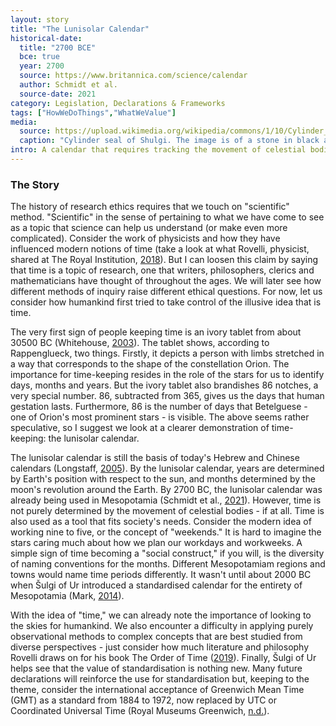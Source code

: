 ```yaml
---
layout: story
title: "The Lunisolar Calendar"
historical-date:
  title: "2700 BCE"
  bce: true
  year: 2700
  source: https://www.britannica.com/science/calendar
  author: Schmidt et al.
  source-date: 2021
category: Legislation, Declarations & Frameworks
tags: ["HowWeDoThings","WhatWeValue"]
media:
  source: https://upload.wikimedia.org/wikipedia/commons/1/10/Cylinder_seal_of_Shulgi.jpg
  caption: "Cylinder seal of Shulgi. The image is of a stone in black and white. Image source: Wikipedia."
intro: A calendar that requires tracking the movement of celestial bodies.
---
```

### The Story

The history of research ethics requires that we touch on "scientific" method. "Scientific" in the sense of pertaining to what we have come to see as a topic that science can help us understand (or make even more complicated). Consider the work of physicists and how they have influenced modern notions of time (take a look at what Rovelli, physicist, shared at The Royal Institution, [2018](https://www.youtube.com/watch?v=-6rWqJhDv7M)). But I can loosen this claim by saying that time is a topic of research, one that writers, philosophers, clerics and mathematicians have thought of throughout the ages. We will later see how different methods of inquiry raise different ethical questions. For now, let us consider how humankind first tried to take control of the illusive idea that is time.

The very first sign of people keeping time is an ivory tablet from about 30500 BC (Whitehouse, [2003](http://news.bbc.co.uk/1/hi/sci/tech/2679675.stm)). The tablet shows, according to Rappenglueck, two things. Firstly, it depicts a person with limbs stretched in a way that corresponds to the shape of the constellation Orion. The importance for time-keeping resides in the role of the stars for us to identify days, months and years. But the ivory tablet also brandishes 86 notches, a very special number. 86, subtracted from 365, gives us the days that human gestation lasts. Furthermore, 86 is the number of days that Betelguese - one of Orion's most prominent stars - is visible. The above seems rather speculative, so I suggest we look at a clearer demonstration of time-keeping: the lunisolar calendar. 

The lunisolar calendar is still the basis of today's Hebrew and Chinese calendars (Longstaff, [2005](https://www.rmg.co.uk/sites/default/files/Calendars-from-around-the-world.pdf)). By the lunisolar calendar, years are determined by Earth's position with respect to the sun, and months determined by the moon's revolution around the Earth. By 2700 BC, the lunisolar calendar was already being used in Mesopotamia (Schmidt et al., [2021](https://www.britannica.com/science/calendar)). However, time is not purely determined by the movement of celestial bodies - if at all. Time is also used as a tool that fits society's needs. Consider the modern idea of working nine to five, or the concept of "weekends." It is hard to imagine the stars caring much about how we plan our workdays and workweeks. A simple sign of time becoming a "social construct," if you will, is the diversity of naming conventions for the months. Different Mesopotamiam regions and towns would name time periods differently. It wasn't until about 2000 BC when Šulgi of Ur introduced a standardised calendar for the entirety of Mesopotamia (Mark, [2014](https://www.worldhistory.org/Shulgi_of_Ur/)). 

With the idea of "time," we can already note the importance of looking to the skies for humankind. We also encounter a difficulty in applying purely observational methods to complex concepts that are best studied from diverse perspectives - just consider how much literature and philosophy Rovelli draws on for his book The Order of Time ([2019](https://www.penguin.co.uk/books/301539/the-order-of-time/9780141984964.html)). Finally, Šulgi of Ur helps see that the value of standardisation is nothing new. Many future declarations will reinforce the use for standardisation but, keeping to the theme, consider the international acceptance of Greenwich Mean Time (GMT) as a standard from 1884 to 1972, now replaced by UTC or Coordinated Universal Time (Royal Museums Greenwich, [n.d.](https://www.rmg.co.uk/stories/topics/greenwich-mean-time-gmt)).
